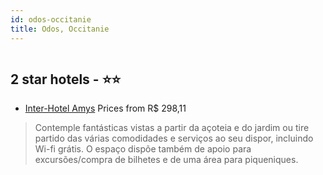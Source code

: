 ```yaml
---
id: odos-occitanie
title: Odos, Occitanie
---
```


<center><img src="https://i.travelapi.com/hotels/2000000/1460000/1451500/1451470/3c9594b0_z.jpg" alt="" /></center>


##  2 star hotels - ⭐️⭐️

-    [Inter-Hotel Amys](https://us.hurb.com/hotels/odos/inter-hotel-amys-HT-JTAH?cmp=18055) Prices from R$ 298,11
   > Contemple fantásticas vistas a partir da açoteia e do jardim ou tire partido das várias comodidades e serviços ao seu dispor, incluindo Wi-fi grátis. O espaço dispõe também de apoio para excursões/compra de bilhetes e de uma área para piqueniques.
